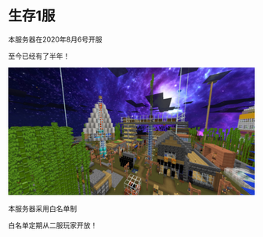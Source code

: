 # 生存1服

本服务器在2020年8月6号开服

至今已经有了半年！

![image-20210205230013893](./README.assets/image-20210205230013893.png)

本服务器采用白名单制

白名单定期从二服玩家开放！

